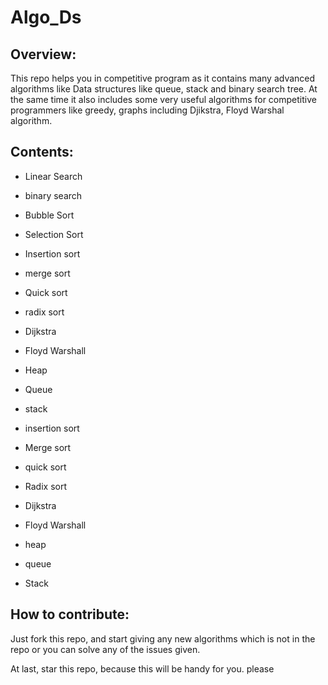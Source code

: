 # Algo_Ds

## Overview:

This repo helps you in competitive program as it contains many advanced algorithms like Data structures like queue, stack and binary search tree. At the same time it also includes some very useful algorithms for competitive programmers like greedy, graphs including Djikstra, Floyd Warshal algorithm.

## Contents:

 - Linear Search
 - binary search
 - Bubble Sort
 - Selection Sort

 - Insertion sort
 - merge sort
 - Quick sort
 - radix sort
 - Dijkstra
 - Floyd Warshall
 - Heap
 - Queue
 - stack
 - insertion sort
 - Merge sort
 - quick sort
 - Radix sort
 - Dijkstra
 - Floyd Warshall
 - heap
 - queue
 - Stack


## How to contribute:

Just fork this repo, and start giving any new algorithms which is not in the repo or you can solve any of the issues given.

 At last, star this repo, because this will be handy for you.
 please
